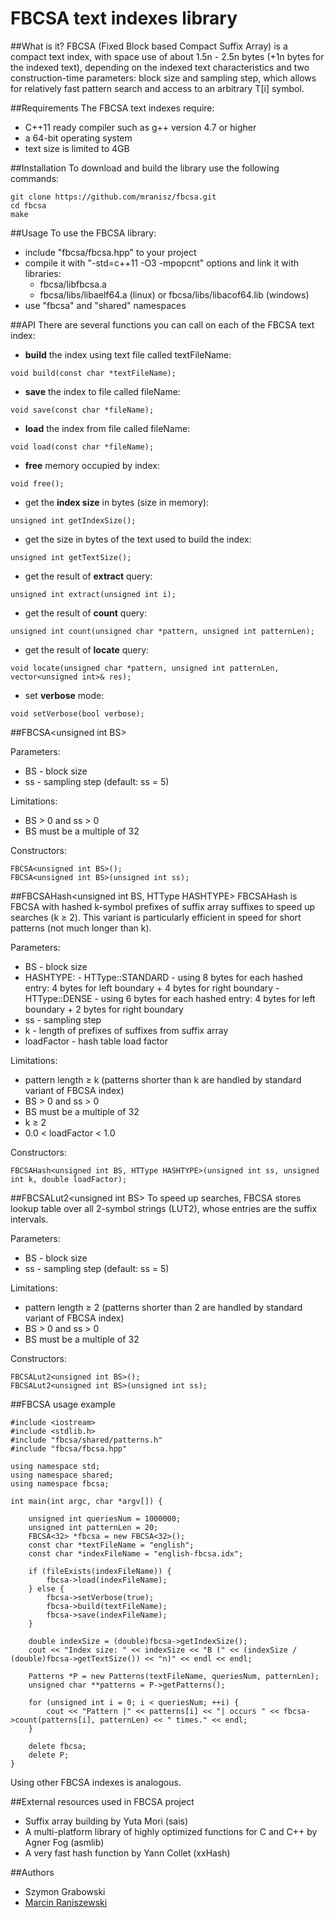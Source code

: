 # FBCSA text indexes library

##What is it?
FBCSA (Fixed Block based Compact Suffix Array) is a compact text index, with space use of about 1.5n - 2.5n bytes (+1n bytes for the indexed text), depending on the indexed text characteristics and two construction-time parameters: block size and sampling step, which allows for relatively fast pattern search and access to an arbitrary T[i] symbol.

##Requirements
The FBCSA text indexes require:
- C++11 ready compiler such as g++ version 4.7 or higher
- a 64-bit operating system
- text size is limited to 4GB

##Installation
To download and build the library use the following commands:
```
git clone https://github.com/mranisz/fbcsa.git
cd fbcsa
make
```

##Usage
To use the FBCSA library:
- include "fbcsa/fbcsa.hpp" to your project
- compile it with "-std=c++11 -O3 -mpopcnt" options and link it with libraries:
  - fbcsa/libfbcsa.a
  - fbcsa/libs/libaelf64.a (linux) or fbcsa/libs/libacof64.lib (windows)
- use "fbcsa" and "shared" namespaces

##API
There are several functions you can call on each of the FBCSA text index:
- **build** the index using text file called textFileName:
```
void build(const char *textFileName);
```
- **save** the index to file called fileName:
```
void save(const char *fileName);
```
- **load** the index from file called fileName:
```
void load(const char *fileName);
```
- **free** memory occupied by index:
```
void free();
```
- get the **index size** in bytes (size in memory):
```
unsigned int getIndexSize();
```
- get the size in bytes of the text used to build the index:
```
unsigned int getTextSize();
```
- get the result of **extract** query:
```
unsigned int extract(unsigned int i);
```
- get the result of **count** query:
```
unsigned int count(unsigned char *pattern, unsigned int patternLen);
```
- get the result of **locate** query:
```
void locate(unsigned char *pattern, unsigned int patternLen, vector<unsigned int>& res);
```
- set **verbose** mode:
```
void setVerbose(bool verbose);
```

##FBCSA\<unsigned int BS\>

Parameters:
- BS - block size
- ss - sampling step (default: ss = 5)

Limitations: 
- BS > 0 and ss > 0
- BS must be a multiple of 32

Constructors:
```
FBCSA<unsigned int BS>();
FBCSA<unsigned int BS>(unsigned int ss);
```

##FBCSAHash\<unsigned int BS, HTType HASHTYPE\>
FBCSAHash is FBCSA with hashed k-symbol prefixes of suffix array suffixes to speed up searches (k ≥ 2). This variant is particularly efficient in speed for short patterns (not much longer than k).

Parameters:
- BS - block size
- HASHTYPE:
      - HTType::STANDARD - using 8 bytes for each hashed entry: 4 bytes for left boundary + 4 bytes for right boundary
      - HTType::DENSE - using 6 bytes for each hashed entry: 4 bytes for left boundary + 2 bytes for right boundary
- ss - sampling step
- k - length of prefixes of suffixes from suffix array
- loadFactor - hash table load factor

Limitations:
- pattern length ≥ k (patterns shorter than k are handled by standard variant of FBCSA index)
- BS > 0 and ss > 0
- BS must be a multiple of 32
- k ≥ 2
- 0.0 < loadFactor < 1.0

Constructors:
```
FBCSAHash<unsigned int BS, HTType HASHTYPE>(unsigned int ss, unsigned int k, double loadFactor);
```

##FBCSALut2\<unsigned int BS\>
To speed up searches, FBCSA stores lookup table over all 2-symbol strings (LUT2), whose entries are the suffix intervals.

Parameters:
- BS - block size
- ss - sampling step (default: ss = 5)

Limitations: 
- pattern length ≥ 2 (patterns shorter than 2 are handled by standard variant of FBCSA index)
- BS > 0 and ss > 0
- BS must be a multiple of 32

Constructors:
```
FBCSALut2<unsigned int BS>();
FBCSALut2<unsigned int BS>(unsigned int ss);
```

##FBCSA usage example
```
#include <iostream>
#include <stdlib.h>
#include "fbcsa/shared/patterns.h"
#include "fbcsa/fbcsa.hpp"

using namespace std;
using namespace shared;
using namespace fbcsa;

int main(int argc, char *argv[]) {

	unsigned int queriesNum = 1000000;
	unsigned int patternLen = 20;
	FBCSA<32> *fbcsa = new FBCSA<32>();
	const char *textFileName = "english";
	const char *indexFileName = "english-fbcsa.idx";

	if (fileExists(indexFileName)) {
		fbcsa->load(indexFileName);
	} else {
		fbcsa->setVerbose(true);
		fbcsa->build(textFileName);
		fbcsa->save(indexFileName);
	}

	double indexSize = (double)fbcsa->getIndexSize();
	cout << "Index size: " << indexSize << "B (" << (indexSize / (double)fbcsa->getTextSize()) << "n)" << endl << endl;

	Patterns *P = new Patterns(textFileName, queriesNum, patternLen);
	unsigned char **patterns = P->getPatterns();

	for (unsigned int i = 0; i < queriesNum; ++i) {
		cout << "Pattern |" << patterns[i] << "| occurs " << fbcsa->count(patterns[i], patternLen) << " times." << endl;
	}

	delete fbcsa;
	delete P;
}
```
Using other FBCSA indexes is analogous.

##External resources used in FBCSA project
- Suffix array building by Yuta Mori (sais)
- A multi-platform library of highly optimized functions for C and C++ by Agner Fog (asmlib)
- A very fast hash function by Yann Collet (xxHash)

##Authors
- Szymon Grabowski
- [Marcin Raniszewski](https://github.com/mranisz)
